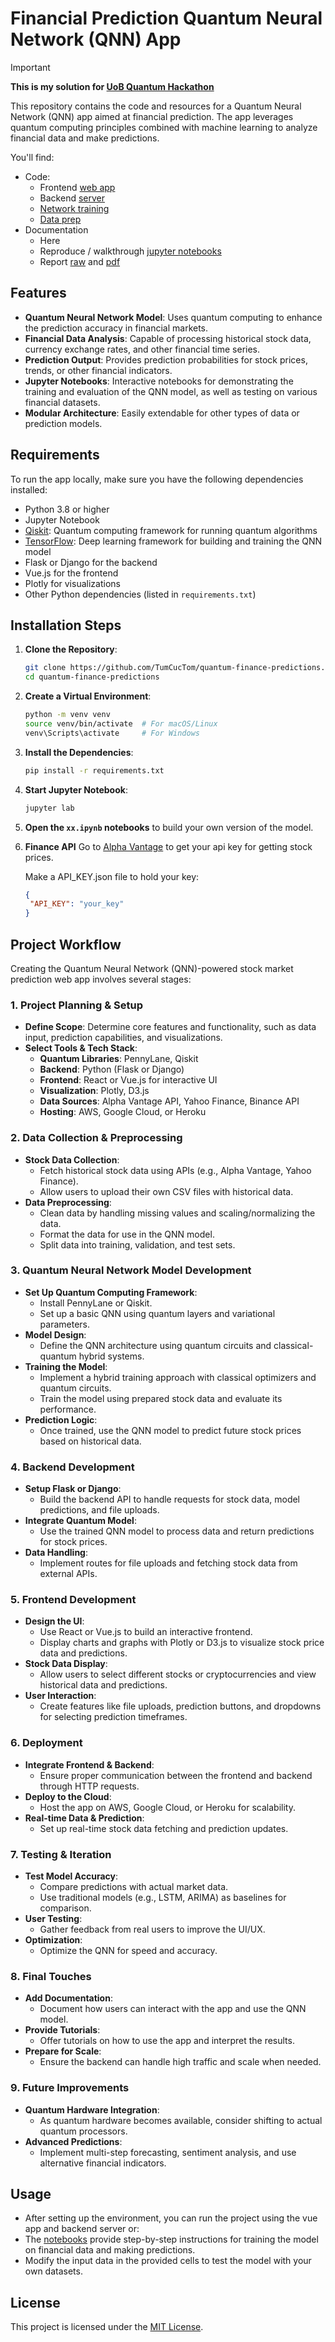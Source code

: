 # Financial Prediction Quantum Neural Network (QNN) App

> [!IMPORTANT]
**This is my solution for [UoB Quantum Hackathon](https://github.com/TumCucTom/bristol-quantum-hackathon-async)**

This repository contains the code and resources for a Quantum Neural Network (QNN) app aimed at financial prediction. The app leverages quantum computing principles combined with machine learning to analyze financial data and make predictions.

You'll find:
- Code:
  - Frontend [web app](frontend/quantum-finance-predictions)
  - Backend [server](server)
  - [Network training](QNN)
  - [Data prep](data)
- Documentation
  - Here
  - Reproduce / walkthrough [jupyter notebooks](notebooks)
  - Report [raw](report.tex) and [pdf](report.pdf)

## Features

- **Quantum Neural Network Model**: Uses quantum computing to enhance the prediction accuracy in financial markets.
- **Financial Data Analysis**: Capable of processing historical stock data, currency exchange rates, and other financial time series.
- **Prediction Output**: Provides prediction probabilities for stock prices, trends, or other financial indicators.
- **Jupyter Notebooks**: Interactive notebooks for demonstrating the training and evaluation of the QNN model, as well as testing on various financial datasets.
- **Modular Architecture**: Easily extendable for other types of data or prediction models.

## Requirements

To run the app locally, make sure you have the following dependencies installed:

- Python 3.8 or higher
- Jupyter Notebook
- [Qiskit](https://qiskit.org/): Quantum computing framework for running quantum algorithms
- [TensorFlow](https://www.tensorflow.org/): Deep learning framework for building and training the QNN model
- Flask or Django for the backend
- Vue.js for the frontend
- Plotly for visualizations
- Other Python dependencies (listed in `requirements.txt`)

## Installation Steps

1. **Clone the Repository**:
    ```bash
    git clone https://github.com/TumCucTom/quantum-finance-predictions.git
    cd quantum-finance-predictions
    ```

2. **Create a Virtual Environment**:
    ```bash
    python -m venv venv
    source venv/bin/activate  # For macOS/Linux
    venv\Scripts\activate     # For Windows
    ```

3. **Install the Dependencies**:
    ```bash
    pip install -r requirements.txt
    ```

4. **Start Jupyter Notebook**:
    ```bash
    jupyter lab
    ```

5. **Open the `xx.ipynb` notebooks** to build your own version of the model.

6. **Finance API**
   Go to [Alpha Vantage](https://www.alphavantage.co/support/#api-key) to get your api key for getting stock prices.
   
   Make a API_KEY.json file to hold your key:
   ```json
   {
    "API_KEY": "your_key"
   }

   ```

## Project Workflow

Creating the Quantum Neural Network (QNN)-powered stock market prediction web app involves several stages:

### 1. Project Planning & Setup
- **Define Scope**: Determine core features and functionality, such as data input, prediction capabilities, and visualizations.
- **Select Tools & Tech Stack**:
   - **Quantum Libraries**: PennyLane, Qiskit
   - **Backend**: Python (Flask or Django)
   - **Frontend**: React or Vue.js for interactive UI
   - **Visualization**: Plotly, D3.js
   - **Data Sources**: Alpha Vantage API, Yahoo Finance, Binance API
   - **Hosting**: AWS, Google Cloud, or Heroku

### 2. Data Collection & Preprocessing
- **Stock Data Collection**:
   - Fetch historical stock data using APIs (e.g., Alpha Vantage, Yahoo Finance).
   - Allow users to upload their own CSV files with historical data.
- **Data Preprocessing**:
   - Clean data by handling missing values and scaling/normalizing the data.
   - Format the data for use in the QNN model.
   - Split data into training, validation, and test sets.

### 3. Quantum Neural Network Model Development
- **Set Up Quantum Computing Framework**:
   - Install PennyLane or Qiskit.
   - Set up a basic QNN using quantum layers and variational parameters.
- **Model Design**:
   - Define the QNN architecture using quantum circuits and classical-quantum hybrid systems.
- **Training the Model**:
   - Implement a hybrid training approach with classical optimizers and quantum circuits.
   - Train the model using prepared stock data and evaluate its performance.
- **Prediction Logic**:
   - Once trained, use the QNN model to predict future stock prices based on historical data.

### 4. Backend Development
- **Setup Flask or Django**:
   - Build the backend API to handle requests for stock data, model predictions, and file uploads.
- **Integrate Quantum Model**:
   - Use the trained QNN model to process data and return predictions for stock prices.
- **Data Handling**:
   - Implement routes for file uploads and fetching stock data from external APIs.

### 5. Frontend Development
- **Design the UI**:
   - Use React or Vue.js to build an interactive frontend.
   - Display charts and graphs with Plotly or D3.js to visualize stock price data and predictions.
- **Stock Data Display**:
   - Allow users to select different stocks or cryptocurrencies and view historical data and predictions.
- **User Interaction**:
   - Create features like file uploads, prediction buttons, and dropdowns for selecting prediction timeframes.

### 6. Deployment
- **Integrate Frontend & Backend**:
   - Ensure proper communication between the frontend and backend through HTTP requests.
- **Deploy to the Cloud**:
   - Host the app on AWS, Google Cloud, or Heroku for scalability.
- **Real-time Data & Prediction**:
   - Set up real-time stock data fetching and prediction updates.

### 7. Testing & Iteration
- **Test Model Accuracy**:
   - Compare predictions with actual market data.
   - Use traditional models (e.g., LSTM, ARIMA) as baselines for comparison.
- **User Testing**:
   - Gather feedback from real users to improve the UI/UX.
- **Optimization**:
   - Optimize the QNN for speed and accuracy.

### 8. Final Touches
- **Add Documentation**:
   - Document how users can interact with the app and use the QNN model.
- **Provide Tutorials**:
   - Offer tutorials on how to use the app and interpret the results.
- **Prepare for Scale**:
   - Ensure the backend can handle high traffic and scale when needed.

### 9. Future Improvements
- **Quantum Hardware Integration**:
   - As quantum hardware becomes available, consider shifting to actual quantum processors.
- **Advanced Predictions**:
   - Implement multi-step forecasting, sentiment analysis, and use alternative financial indicators.

## Usage

- After setting up the environment, you can run the project using the vue app and backend server or:
- The [notebooks](notebooks) provide step-by-step instructions for training the model on financial data and making predictions.
- Modify the input data in the provided cells to test the model with your own datasets.

## License

This project is licensed under the [MIT License](LICENSE).
